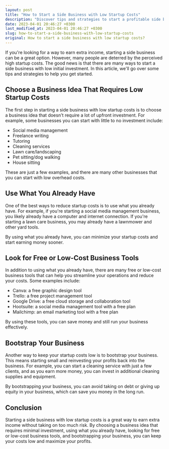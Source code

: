 ```yaml
---
layout: post
title: "How to Start a Side Business with Low Startup Costs"
description: "Discover tips and strategies to start a profitable side business without breaking the bank. Learn how to minimize startup costs and maximize profits."
date: 2023-04-01 20:46:27 +0300
last_modified_at: 2023-04-01 20:46:27 +0300
slug: how-to-start-a-side-business-with-low-startup-costs
original: How to start a side business with low startup costs?
---
```

If you're looking for a way to earn extra income, starting a side business can be a great option. However, many people are deterred by the perceived high startup costs. The good news is that there are many ways to start a side business with low initial investment. In this article, we'll go over some tips and strategies to help you get started.

## Choose a Business Idea That Requires Low Startup Costs

The first step in starting a side business with low startup costs is to choose a business idea that doesn't require a lot of upfront investment. For example, some businesses you can start with little to no investment include:

- Social media management
- Freelance writing
- Tutoring
- Cleaning services
- Lawn care/landscaping
- Pet sitting/dog walking
- House sitting

These are just a few examples, and there are many other businesses that you can start with low overhead costs.

## Use What You Already Have

One of the best ways to reduce startup costs is to use what you already have. For example, if you're starting a social media management business, you likely already have a computer and internet connection. If you're starting a lawn care business, you may already have a lawnmower and other yard tools.

By using what you already have, you can minimize your startup costs and start earning money sooner.

## Look for Free or Low-Cost Business Tools

In addition to using what you already have, there are many free or low-cost business tools that can help you streamline your operations and reduce your costs. Some examples include:

- Canva: a free graphic design tool
- Trello: a free project management tool
- Google Drive: a free cloud storage and collaboration tool
- Hootsuite: a social media management tool with a free plan
- Mailchimp: an email marketing tool with a free plan

By using these tools, you can save money and still run your business effectively.

## Bootstrap Your Business

Another way to keep your startup costs low is to bootstrap your business. This means starting small and reinvesting your profits back into the business. For example, you can start a cleaning service with just a few clients, and as you earn more money, you can invest in additional cleaning supplies and equipment.

By bootstrapping your business, you can avoid taking on debt or giving up equity in your business, which can save you money in the long run.

## Conclusion

Starting a side business with low startup costs is a great way to earn extra income without taking on too much risk. By choosing a business idea that requires minimal investment, using what you already have, looking for free or low-cost business tools, and bootstrapping your business, you can keep your costs low and maximize your profits.